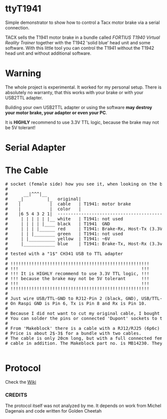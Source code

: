 # ttyT1941
Simple demonstrator to show how to control a Tacx motor brake via a serial connection.

TACX sells the T1941 motor brake in a bundle called _FORTIUS T1940 Virtual Reality Trainer_ together with the T1942 'solid blue' head unit and some software. With this little tool you can control the T1941 without the T1942 head unit and without additional software.

# Warning

The whole project is experimental. It worked for my personal setup. There is absolutely no warranty, that this works with your brake or with your USB2TTL adapter.

Building your own USB2TTL adapter or using the software **may destroy your motor brake, your adapter or even your PC**.

It is **HIGHLY** recommend to use 3.3V TTL logic, because the brake may not be 5V tolerant!

# Serial Adapter

# The Cable 

<pre>
# socket (female side) how you see it, when looking on the brake-power-back (same for head unit)
#
#      __|^^^|__
#    _|         |_  original|
#    |           |  cable   | T1941: motor brake                   (T1901 eddy current brake)
#    |           |  color   |
#    |6 5 4 3 2 1|  ----------------------------------------------------------------------------
#     | | | | | |__ white   | T1941: not used                   (T1901: CAD sensor)
#     | | | | |____ black   | T1941  GND                        (T1901: also GND)
#     | | | |______ red     | T1941: Brake-Rx, Host-Tx (3.3V !) (T1901: magnetic field 'PWM' switch)
#     | | |________ green   | T1941: not used                   (T1901: powerline sinus +/- 20V)
#     | |__________ yellow  | T1941: ~6V                        (T1901: >12V) (maybe to power stand-alone head units?)
#     |____________ blue    | T1941: Brake-Tx, Host-Rx (3.3v !) (T1901: wheel signal)
#
# tested with a "1$" CH341 USB to TTL adapter
#
# !!!!!!!!!!!!!!!!!!!!!!!!!!!!!!!!!!!!!!!!!!!!!!!!!!!!!
# !!!                                               !!!
# !!! It is HIGHLY recommend to use 3.3V TTL logic, !!!
# !!! because the brake may not be 5V tolerant      !!!
# !!!                                               !!!
# !!!!!!!!!!!!!!!!!!!!!!!!!!!!!!!!!!!!!!!!!!!!!!!!!!!!!
#
# Just wire USB/TTL-GND to RJ12-Pin 2 (black, GND), USB/TTL-Tx to RJ12-Pin 3 (Red, Host-Tx, Brake Rx) and USB/TTL-Rx to RJ12-Pin 6 (blue, Host-Rx, Brake Tx).
# On Raspi GND is Pin 6, Tx is Pin 8 and Rx is Pin 10. 
#
# Because I did not want to cut my original cable, I bought a new 6p6c RJ12 cable (1$) a CH341 USB to TTL adapter (1$).
# You can solder the pins or connected 'Dupont' sockets to the cable (< 1$) if you have a crimp tool.
#
# From 'Makeblock' there is a cable with a RJ12/RJ25 (6p6c) socket on one side an Dupont sockets on the other side. 
# Price is about 2$-3$ for a bundle with two cables. 
# The cable is only 20cm long, but with a full connected female-female 6p6c adapter, you can use the original 
# cable in addition. The Makeblock part no. is MB14230. They even use the same wire colors as the original cable. 

</pre>


# Protocol

Check the [Wiki](https://github.com/totalreverse/ttyT1941/wiki)

### CREDITS

The protocol itself was not analyzed by me. It depends on work from Michel Dagenais and code written for Golden Cheetah


